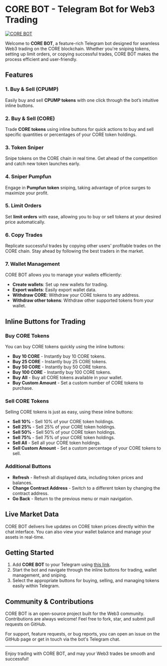 # CORE BOT - Telegram Bot for Web3 Trading

[![CORE BOT](https://img.shields.io/badge/Telegram-CORE%20BOT-blue)](https://t.me/core_pump_bot)

Welcome to **CORE BOT**, a feature-rich Telegram bot designed for seamless Web3 trading on the CORE blockchain. Whether you're sniping tokens, setting up limit orders, or copying successful trades, CORE BOT makes the process efficient and user-friendly.

## Features

### 1. Buy & Sell (CPUMP)
Easily buy and sell **CPUMP tokens** with one click through the bot’s intuitive inline buttons.

### 2. Buy & Sell (CORE)
Trade **CORE tokens** using inline buttons for quick actions to buy and sell specific quantities or percentages of your CORE token holdings.

### 3. Token Sniper
Snipe tokens on the CORE chain in real time. Get ahead of the competition and catch new token launches early.

### 4. Sniper Pumpfun
Engage in **Pumpfun token** sniping, taking advantage of price surges to maximize your profit.

### 5. Limit Orders
Set **limit orders** with ease, allowing you to buy or sell tokens at your desired price automatically.

### 6. Copy Trades
Replicate successful trades by copying other users' profitable trades on the CORE chain. Stay ahead by following the best traders in the market.

### 7. Wallet Management
CORE BOT allows you to manage your wallets efficiently:
- **Create wallets**: Set up new wallets for trading.
- **Export wallets**: Easily export wallet data.
- **Withdraw CORE**: Withdraw your CORE tokens to any address.
- **Withdraw other tokens**: Withdraw other supported tokens from your wallet.

## Inline Buttons for Trading

### Buy CORE Tokens
You can buy CORE tokens quickly using the inline buttons:
- **Buy 10 CORE** - Instantly buy 10 CORE tokens.
- **Buy 25 CORE** - Instantly buy 25 CORE tokens.
- **Buy 50 CORE** - Instantly buy 50 CORE tokens.
- **Buy 100 CORE** - Instantly buy 100 CORE tokens.
- **Buy All** - Buy all CORE tokens available in your wallet.
- **Buy Custom Amount** - Set a custom number of CORE tokens to purchase.

### Sell CORE Tokens
Selling CORE tokens is just as easy, using these inline buttons:
- **Sell 10%** - Sell 10% of your CORE token holdings.
- **Sell 25%** - Sell 25% of your CORE token holdings.
- **Sell 50%** - Sell 50% of your CORE token holdings.
- **Sell 75%** - Sell 75% of your CORE token holdings.
- **Sell All** - Sell all your CORE token holdings.
- **Sell Custom Amount** - Set a custom percentage of your CORE tokens to sell.

### Additional Buttons
- **Refresh** - Refresh all displayed data, including token prices and balances.
- **Change Contract Address** - Switch to a different token by changing the contract address.
- **Go Back** - Return to the previous menu or main navigation.

## Live Market Data
CORE BOT delivers live updates on CORE token prices directly within the chat interface. You can also view your wallet balance and manage your assets in real-time.

## Getting Started

1. Add **CORE BOT** to your Telegram using [this link](https://t.me/core_pump_bot).
2. Start the bot and navigate through the inline buttons for trading, wallet management, and sniping.
3. Select the appropriate buttons for buying, selling, and managing tokens easily within Telegram.

## Community & Contributions

CORE BOT is an open-source project built for the Web3 community. Contributions are always welcome! Feel free to fork, star, and submit pull requests on GitHub.

For support, feature requests, or bug reports, you can open an issue on the GitHub page or get in touch via the bot's Telegram chat.

---

Enjoy trading with CORE BOT, and may your Web3 trades be smooth and successful!
